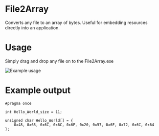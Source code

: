 # File2Array

Converts any file to an array of bytes. Useful for embedding resources directly into an application.

# Usage

Simply drag and drop any file on to the File2Array.exe

![Example usage](https://i.imgur.com/lERmD1R.gif)

# Example output

```
#pragma once

int Hello_World_size = 11;

unsigned char Hello_World[] = {
	0x48, 0x65, 0x6C, 0x6C, 0x6F, 0x20, 0x57, 0x6F, 0x72, 0x6C, 0x64
};
```